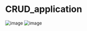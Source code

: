 # CRUD_application
![image](https://user-images.githubusercontent.com/85005930/168672559-12381eaa-13c6-443c-afe0-47943ec8ddec.png)
![image](https://user-images.githubusercontent.com/85005930/168672599-77c2235c-0e31-460f-b636-af0aed949178.png)
